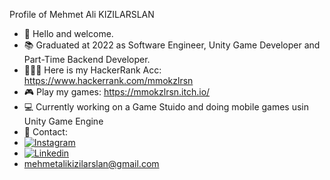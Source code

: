 Profile of Mehmet Ali KIZILARSLAN
- 👋 Hello and welcome.
- 📚 Graduated at 2022 as Software Engineer, Unity Game Developer and Part-Time Backend Developer.
- 👨🏽‍💻 Here is my HackerRank Acc: https://www.hackerrank.com/mmokzlrsn 
- 🎮 Play my games: https://mmokzlrsn.itch.io/ 
- 💻 Currently working on a Game Stuido and doing mobile games usin Unity Game Engine
- 📧 Contact:
- [![Instagram]()](https://www.instagram.com/mmokzlrsn/)
- [![Linkedin]()](https://www.linkedin.com/in/mehmetalikizilarslan/)
- mehmetalikizilarslan@gmail.com

